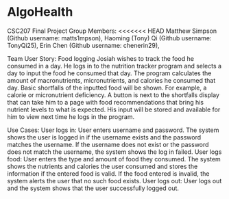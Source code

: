 # AlgoHealth
CSC207 Final Project
Group Members: 
<<<<<<< HEAD
Matthew Simpson (Github username: matts1mpson),
Haoming (Tony) Qi (Github username: TonyQi25), 
 Erin Chen (Github username: chenerin29),

Team User Story: Food logging
Josiah wishes to track the food he consumed in a day. He logs in to the nutrition tracker program and selects a day 
to input the food he consumed that day. The program calculates the amount of macronutrients, micronutrients, and 
calories he consumed that day. Basic shortfalls of the inputted food will be shown. For example, a calorie or 
micronutrient deficiency. A button is next to the shortfalls display that can take him to a page with food 
recommendations that bring his nutrient levels to what is expected. His input will be stored and available for him 
to view next time he logs in the program.

Use Cases:
User logs in:
    User enters username and password. The system shows the user is logged in if the username exists and the password
    matches the username. If the username does not exist or the password does not match the username, the system shows
    the log in failed.
User logs food:
    User enters the type and amount of food they consumed. The system shows the nutrients and calories the user
    consumed and stores the information if the entered food is valid. If the food entered is invalid, the system 
    alerts the user that no such food exists. 
User logs out:
    User logs out and the system shows that the user successfully logged out.
